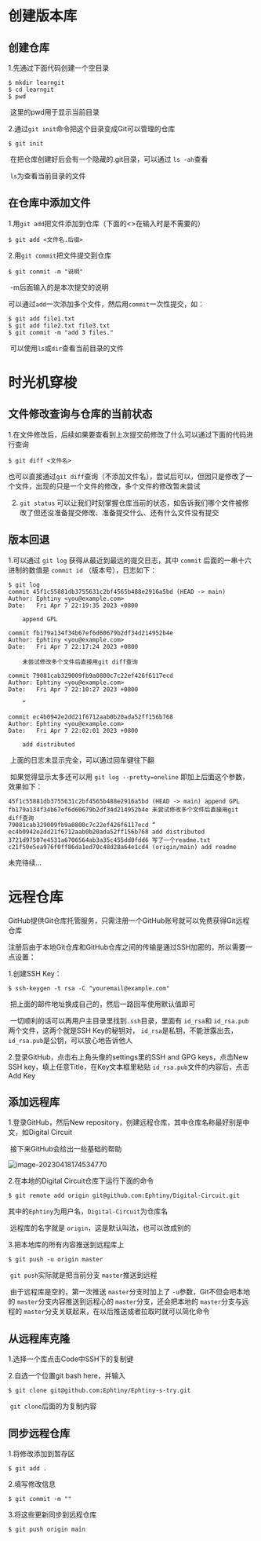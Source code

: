 # 创建版本库

## 创建仓库

1.先通过下面代码创建一个空目录

```
$ mkdir learngit
$ cd learngit
$ pwd
```

​	这里的pwd用于显示当前目录

2.通过`git init`命令把这个目录变成Git可以管理的仓库

```
$ git init
```

​	在把仓库创建好后会有一个隐藏的.git目录，可以通过 `ls -ah`查看

​	`ls`为查看当前目录的文件

## 在仓库中添加文件

1.用`git add`把文件添加到仓库（下面的<>在输入时是不需要的）

```
$ git add <文件名.后缀>
```

2.用`git commit`把文件提交到仓库

```
$ git commit -m "说明"
```

​	-m后面输入的是本次提交的说明

​	可以通过`add`一次添加多个文件，然后用`commit`一次性提交，如：

```
$ git add file1.txt
$ git add file2.txt file3.txt
$ git commit -m "add 3 files."
```

​	可以使用`ls`或`dir`查看当前目录的文件

# 时光机穿梭

## 文件修改查询与仓库的当前状态

1.在文件修改后，后续如果要查看到上次提交前修改了什么可以通过下面的代码进行查询

```
$ git diff <文件名>
```

​	也可以直接通过`git diff`查询（不添加文件名），尝试后可以，但因只是修改了一个文件，出现的只是一个文件的修改，多个文件的修改暂未尝试

2. `git status` 可以让我们时刻掌握仓库当前的状态，如告诉我们哪个文件被修改了但还没准备提交修改、准备提交什么、还有什么文件没有提交

## 版本回退

1.可以通过 `git log` 获得从最近到最远的提交日志，其中 `commit` 后面的一串十六进制的数值是 `commit id` （版本号），日志如下：

```
$ git log
commit 45f1c55881db3755631c2bf4565b488e2916a5bd (HEAD -> main)
Author: Ephtiny <you@example.com>
Date:   Fri Apr 7 22:19:35 2023 +0800

    append GPL

commit fb179a134f34b67ef6d60679b2df34d214952b4e
Author: Ephtiny <you@example.com>
Date:   Fri Apr 7 22:17:24 2023 +0800

    未尝试修改多个文件后直接用git diff查询

commit 79081cab329009fb9a0800c7c22ef426f6117ecd
Author: Ephtiny <you@example.com>
Date:   Fri Apr 7 22:10:27 2023 +0800

    “

commit ec4b0942e2dd21f6712aab0b20ada52ff156b768
Author: Ephtiny <you@example.com>
Date:   Fri Apr 7 22:02:01 2023 +0800

    add distributed
```

​	上面的日志未显示完全，可以通过回车键往下翻	

​	如果觉得显示太多还可以用 `git log --pretty=oneline` 即加上后面这个参数，效果如下：

```
45f1c55881db3755631c2bf4565b488e2916a5bd (HEAD -> main) append GPL
fb179a134f34b67ef6d60679b2df34d214952b4e 未尝试修改多个文件后直接用git diff查询
79081cab329009fb9a0800c7c22ef426f6117ecd “
ec4b0942e2dd21f6712aab0b20ada52ff156b768 add distributed
3721d97507e4531a6706564ab3a35c455dd0fdd6 写了一个readme.txt
c21f50e5ea976f0ff86da1ed70c48d28a64e1cd4 (origin/main) add readme
```

未完待续...

# 远程仓库

GitHub提供Git仓库托管服务，只需注册一个GitHub账号就可以免费获得Git远程仓库

注册后由于本地Git仓库和GitHub仓库之间的传输是通过SSH加密的，所以需要一点设置：

1.创建SSH Key：

```shell
$ ssh-keygen -t rsa -C "youremail@example.com"
```

​	把上面的邮件地址换成自己的，然后一路回车使用默认值即可

​	一切顺利的话可以再用户主目录里找到`.ssh`目录，里面有 `id_rsa`和 `id_rsa.pub`两个文件，这两个就是SSH Key的秘钥对， `id_rsa`是私钥，不能泄露出去， `id_rsa.pub`是公钥，可以放心地告诉他人

2.登录GitHub，点击右上角头像的settings里的SSH and GPG keys，点击New SSH key，填上任意Title，在Key文本框里粘贴 `id_rsa.pub`文件的内容后，点击Add Key

## 添加远程库

1.登录GitHub，然后New repository，创建远程仓库，其中仓库名称最好别是中文，如Digital Circuit

​	接下来GitHub会给出一些基础的帮助

![image-20230418174534770](https://gitee.com/ephtiny/image/raw/master/img/202304182149797.png)

2.在本地的Digital Circuit仓库下运行下面的命令

```
$ git remote add origin git@github.com:Ephtiny/Digital-Circuit.git
```

​	其中的`Ephtiny`为用户名，`Digital-Circuit`为仓库名

​	远程库的名字就是 `origin`，这是默认叫法，也可以改成别的

3.把本地库的所有内容推送到远程库上

```
$ git push -u origin master
```

​	`git push`实际就是把当前分支 `master`推送到远程

​	由于远程库是空的，第一次推送 `master`分支时加上了 `-u`参数，Git不但会吧本地的 `master`分支内容推送到远程心的 `master`分支，还会把本地的 `master`分支与远程的 `master`分支关联起来，在以后推送或者拉取时就可以简化命令

## 从远程库克隆

1.选择一个库点击Code中SSH下的复制键

2.自选一个位置git bash here，并输入

```
$ git clone git@github.com:Ephtiny/Ephtiny-s-try.git
```

​	`git clone`后面的为复制内容

## 同步远程仓库

1.将修改添加到暂存区

```
$ git add .
```

2.填写修改信息

```
$ git commit -m ""
```

3.将这些更新同步到远程仓库

```
$ git push origin main
```


